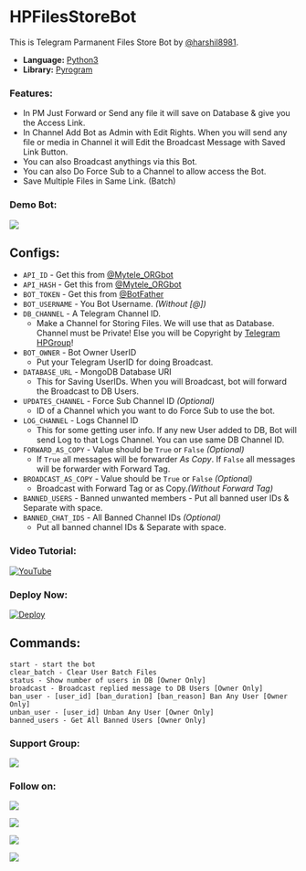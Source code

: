 # HPFilesStoreBot
This is Telegram Parmanent Files Store Bot by [@harshil8981](https://github.com/harshil8991).

* **Language:** [Python3](https://www.python.org)
* **Library:** [Pyrogram](https://docs.pyrogram.org)

### Features:
- In PM Just Forward or Send any file it will save on Database & give you the Access Link.
- In Channel Add Bot as Admin with Edit Rights. When you will send any file or media in Channel it will Edit the Broadcast Message with Saved Link Button.
- You can also Broadcast anythings via this Bot.
- You can also Do Force Sub to a Channel to allow access the Bot.
- Save Multiple Files in Same Link. (Batch)

### Demo Bot:
<a href="https://t.me/TGFile_store_bot"><img src="https://img.shields.io/badge/Demo-Telegram%20Bot-blue.svg?logo=telegram"></a>

## Configs:
- `API_ID` - Get this from [@Mytele_ORGbot](https://t.me/Mytele_ORGbot)
- `API_HASH` - Get this from [@Mytele_ORGbot](https://t.me/Mytele_ORGbot)
- `BOT_TOKEN` - Get this from [@BotFather](https://t.me/BotFather)
- `BOT_USERNAME` - You Bot Username. *(Without [@])*
- `DB_CHANNEL` - A Telegram Channel ID.
	- Make a Channel for Storing Files. We will use that as Database. Channel must be Private! Else you will be Copyright by [Telegram HPGroup](https://t.me/Hpbot_update)!
- `BOT_OWNER` - Bot Owner UserID
	- Put your Telegram UserID for doing Broadcast.
- `DATABASE_URL` - MongoDB Database URI
	- This for Saving UserIDs. When you will Broadcast, bot will forward the Broadcast to DB Users.
- `UPDATES_CHANNEL` - Force Sub Channel ID *(Optional)*
	- ID of a Channel which you want to do Force Sub to use the bot. 
- `LOG_CHANNEL` - Logs Channel ID
	- This for some getting user info. If any new User added to DB, Bot will send Log to that Logs Channel. You can use same DB Channel ID.
- `FORWARD_AS_COPY` - Value should be `True` or `False` *(Optional)*
	- If `True` all messages will be forwarder *As Copy*. If `False` all messages will be forwarder with Forward Tag.
- `BROADCAST_AS_COPY` - Value should be `True` or `False` *(Optional)*
  	- Broadcast with Forward Tag or as Copy.*(Without Forward Tag)*
- `BANNED_USERS` - Banned unwanted members
         - Put all banned user IDs & Separate with space.
- `BANNED_CHAT_IDS` - All Banned Channel IDs *(Optional)*
	- Put all banned channel IDs & Separate with space.

### Video Tutorial:
[![YouTube](https://img.shields.io/badge/YouTube-Video%20Tutorial-red?logo=youtube)](https://youtu.be/hHu2RaePhwI)

### Deploy Now:
[![Deploy](https://www.herokucdn.com/deploy/button.svg)](https://heroku.com/deploy?template=https://github.com/Joy-nath/HPFilesStoreBot)

## Commands:
```
start - start the bot
clear_batch - Clear User Batch Files
status - Show number of users in DB [Owner Only]
broadcast - Broadcast replied message to DB Users [Owner Only]
ban_user - [user_id] [ban_duration] [ban_reason] Ban Any User [Owner Only]
unban_user - [user_id] Unban Any User [Owner Only]
banned_users - Get All Banned Users [Owner Only]
```

### Support Group:
<a href="https://t.me/HP_Bot_discuss_group"><img src="https://img.shields.io/badge/Telegram-Join%20Telegram%20Group-blue.svg?logo=telegram"></a>

### Follow on:
<p align="left">
<a href="https://github.com/harshil8981"><img src="https://img.shields.io/badge/GitHub-Follow%20on%20GitHub-inactive.svg?logo=github"></a>
</p>
<p align="left">
<a href="https://twitter.com/hpquote1109"><img src="https://img.shields.io/badge/Twitter-Follow%20on%20Twitter-informational.svg?logo=twitter"></a>
</p>
<p align="left">
<a href="https://www.facebook.com/profile.php?id=100069920736400"><img src="https://img.shields.io/badge/Facebook-Follow%20on%20Facebook-blue.svg?logo=facebook"></a>
</p>
<p align="left">
<a href="https://www.instagram.com/h_a_r_s_h_i_l1109"><img src="https://img.shields.io/badge/Instagram-Follow%20on%20Instagram-important.svg?logo=instagram"></a>
</p>
